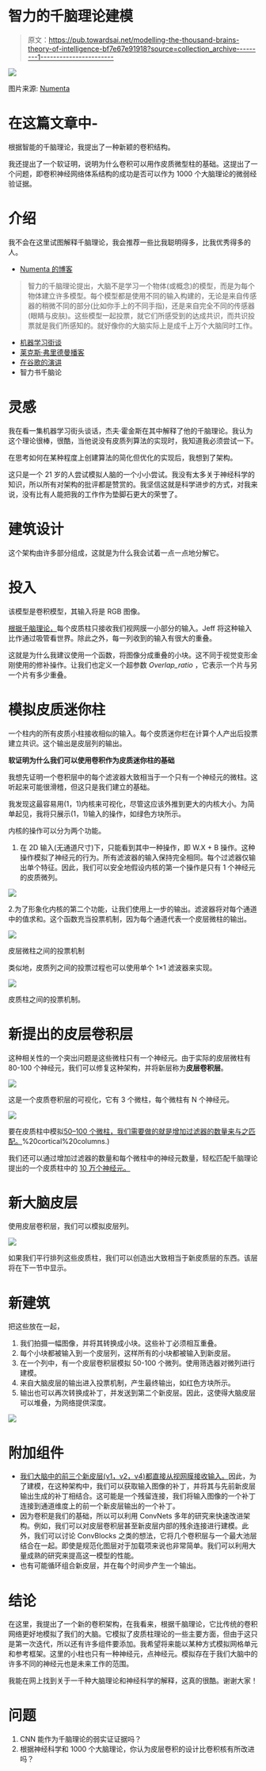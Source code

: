 # 智力的千脑理论建模

> 原文：<https://pub.towardsai.net/modelling-the-thousand-brains-theory-of-intelligence-bf7e67e91918?source=collection_archive---------1----------------------->

![](img/b7cb3519a35aa281ba18a77bfc128f55.png)

图片来源: [Numenta](https://numenta.com/blog/2018/03/19/thousand-brains-model-of-intelligence/)

# 在这篇文章中-

根据智能的千脑理论，我提出了一种新颖的卷积结构。

我还提出了一个软证明，说明为什么卷积可以用作皮质微型柱的基础。这提出了一个问题，即卷积神经网络体系结构的成功是否可以作为 1000 个大脑理论的微弱经验证据。

# 介绍

我不会在这里试图解释千脑理论，我会推荐一些比我聪明得多，比我优秀得多的人。

*   [Numenta 的博客](https://numenta.com/blog/2019/01/16/the-thousand-brains-theory-of-intelligence/)

> 智力的千脑理论提出，大脑不是学习一个物体(或概念)的模型，而是为每个物体建立许多模型。每个模型都是使用不同的输入构建的，无论是来自传感器的稍微不同的部分(比如你手上的不同手指)，还是来自完全不同的传感器(眼睛与皮肤)。这些模型一起投票，就它们所感受到的达成共识，而共识投票就是我们所感知的。就好像你的大脑实际上是成千上万个大脑同时工作。

*   [机器学习街谈](https://youtu.be/6VQILbDqaI4)
*   [莱克斯·弗里德曼播客](https://youtu.be/-EVqrDlAqYo?t=2087)
*   [在谷歌的演讲](https://youtu.be/TS5zcTGiAH4)
*   智力书千脑论

# 灵感

我在看一集机器学习街头谈话，杰夫·霍金斯在其中解释了他的千脑理论。我认为这个理论很棒，很酷，当他说没有皮质列算法的实现时，我知道我必须尝试一下。

在思考如何在某种程度上创建算法的简化但优化的实现后，我想到了架构。

这只是一个 21 岁的人尝试模拟人脑的一个小小尝试。我没有太多关于神经科学的知识，所以所有对架构的批评都是赞赏的。我坚信这就是科学进步的方式，对我来说，没有比有人能把我的工作作为垫脚石更大的荣誉了。

# 建筑设计

这个架构由许多部分组成，这就是为什么我会试着一点一点地分解它。

# 投入

该模型是卷积模型，其输入将是 RGB 图像。

[根据千脑理论，](https://youtu.be/TS5zcTGiAH4?t=517)每个皮质柱只接收我们视网膜一小部分的输入。Jeff 将这种输入比作通过吸管看世界。除此之外，每一列收到的输入有很大的重叠。

这就是为什么我建议使用一个函数，将图像分成重叠的小块。这不同于视觉变形金刚使用的修补操作。让我们也定义一个超参数 *Overlap_ratio* ，它表示一个片与另一个片有多少重叠。

# 模拟皮质迷你柱

一个柱内的所有皮质小柱接收相似的输入。每个皮质迷你栏在计算个人产出后投票建立共识。这个输出是皮层列的输出。

**软证明为什么我们可以使用卷积作为皮质迷你柱的基础**

我想先证明一个卷积层中的每个滤波器大致相当于一个只有一个神经元的微柱。这听起来可能很滑稽，但这只是我们建立的基础。

我发现这最容易用(1，1)内核来可视化，尽管这应该外推到更大的内核大小。为简单起见，我将只展示(1，1)输入的操作，如绿色方块所示。

内核的操作可以分为两个功能。

1.  在 2D 输入(无通道尺寸)下，只能看到其中一种操作，即 W.X + B 操作。这种操作模拟了神经元的行为。所有滤波器的输入保持完全相同。每个过滤器仅输出单个特征。因此，我们可以安全地假设内核的第一个操作是只有 1 个神经元的皮质微列。

![](img/682df06628d47edfb8579c7658fbe2fa.png)

2.为了形象化内核的第二个功能，让我们使用上一步的输出。滤波器将对每个通道中的值求和。这个函数充当投票机制，因为每个通道代表一个皮层微柱的输出。

![](img/b5dd441177df78cca95a90872269694d.png)

皮层微柱之间的投票机制

类似地，皮质列之间的投票过程也可以使用单个 1×1 滤波器来实现。

![](img/ade0238a6d56377ab96cf7eb645e5af8.png)

皮质柱之间的投票机制。

# 新提出的皮层卷积层

这种相关性的一个突出问题是这些微柱只有一个神经元。由于实际的皮层微柱有 80-100 个神经元，我们可以修复这种架构，并将新层称为**皮层卷积层**。

![](img/6ae3739eef9341f54538dcbc97aacc05.png)

这是一个皮质卷积层的可视化，它有 3 个微柱，每个微柱有 N 个神经元。

![](img/52d2844f4d50727383ce641b91e3385b.png)

要在皮质柱中模拟[50–100 个微柱，我们需要做的就是增加过滤器的数量来与之匹配。](https://en.wikipedia.org/wiki/Cortical_column#:~:text=There%20are%20about,)%20cortical%20columns.)

我们还可以通过增加过滤器的数量和每个微柱中的神经元数量，轻松匹配千脑理论提出的一个皮质柱中的 [10 万个神经元。](https://www.flickr.com/photos/jurvetson/51981065970#:~:text=They%20are%20roughly%20one%20square%20millimeter%20in%20size%20with%20100K%20neurons.)

# 新大脑皮层

使用皮层卷积层，我们可以模拟皮层列。

![](img/48afee93d0229ebe92d7fc8a753e2fac.png)

如果我们平行排列这些皮质柱，我们可以创造出大致相当于新皮质层的东西。该层将在下一节中显示。

# 新建筑

把这些放在一起，

1.  我们拍摄一幅图像，并将其转换成小块。这些补丁必须相互重叠。
2.  每个小块都被输入到一个皮层列，这样所有的小块都被输入到新皮层。
3.  在一个列中，有一个皮层卷积层模拟 50-100 个微列。使用筛选器对微列进行建模。
4.  来自大脑皮层的输出进入投票机制，产生最终输出，如红色方块所示。
5.  输出也可以再次转换成补丁，并发送到第二个新皮层。因此，这使得大脑皮层可以堆叠，为网络提供深度。

![](img/4ba7dd74cf2ef2ed671acc72f2b74d72.png)

# 附加组件

*   [我们大脑中的前三个新皮层(v1，v2，v4)都直接从视网膜接收输入。](https://youtu.be/5LFo36g4Lug?t=2011)因此，为了建模，在这种架构中，我们可以获取输入图像的补丁，并将其与先前新皮层输出生成的补丁相结合。这可能是一个残留连接，我们将输入图像的一个补丁连接到通道维度上的前一个新皮层输出的一个补丁。
*   因为卷积是我们的基础，所以可以利用 ConvNets 多年的研究来快速改进架构。例如，我们可以对皮层卷积层甚至新皮层内部的残余连接进行建模。此外，我们可以讨论 ConvBlocks 之类的想法，它将几个卷积层与一个最大池层结合在一起。即使是规范化图层对于加载项来说也非常简单。我们可以利用大量成熟的研究来提高这一模型的性能。
*   也有可能循环组合新皮层，并在每个时间步产生一个输出。

# 结论

在这里，我提出了一个新的卷积架构，在我看来，根据千脑理论，它比传统的卷积网络更好地模拟了我们的大脑。它模拟了皮质柱理论的一些主要方面，但由于这只是第一次迭代，所以还有许多组件要添加。我希望将来能以某种方式模拟网格单元和参考框架。这里的小柱也只有一种神经元，点神经元。模拟存在于我们大脑中的许多不同的神经元也是未来工作的范围。

我能在网上找到关于一千种大脑理论和神经科学的解释，这真的很酷。谢谢大家！

# 问题

1.  CNN 能作为千脑理论的弱实证证据吗？
2.  根据神经科学和 1000 个大脑理论，你认为皮层卷积的设计比卷积核有所改进吗？
